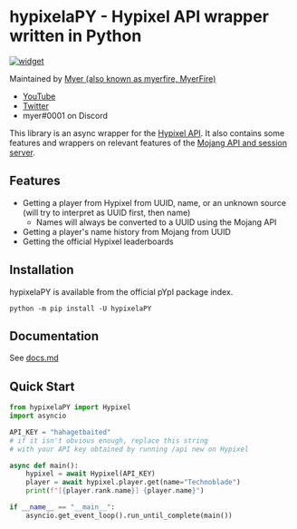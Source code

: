 # hypixelaPY - Hypixel API wrapper written in Python
[![widget](https://inv.wtf/widget/myerfire)](https://myer.wtf/discord)

Maintained by [Myer (also known as myerfire, MyerFire)](https://github.com/myerfire)
- [YouTube](https://myer.wtf/youtube)
- [Twitter](https://myer.wtf/twitter)
- myer#0001 on Discord

This library is an async wrapper for the [Hypixel API](https://github.com/HypixelDev/PublicAPI).
It also contains some features and wrappers on relevant features of the [Mojang API and session server](https://wiki.vg/Mojang_API).

## Features
- Getting a player from Hypixel from UUID, name, or an unknown source (will try to interpret as UUID first, then name)
    - Names will always be converted to a UUID using the Mojang API
- Getting a player's name history from Mojang from UUID
- Getting the official Hypixel leaderboards
    
## Installation
hypixelaPY is available from the official pYpI package index.

`python -m pip install -U hypixelaPY`

## Documentation
See [docs.md](https://github.com/MyerFire/hypixelaPY/blob/main/docs.md)

## Quick Start
```python
from hypixelaPY import Hypixel
import asyncio

API_KEY = "hahagetbaited"
# if it isn't obvious enough, replace this string 
# with your API key obtained by running /api new on Hypixel

async def main():
    hypixel = await Hypixel(API_KEY)
    player = await hypixel.player.get(name="Technoblade")
    print(f"[{player.rank.name}] {player.name}")

if __name__ == "__main__":
    asyncio.get_event_loop().run_until_complete(main())
```
